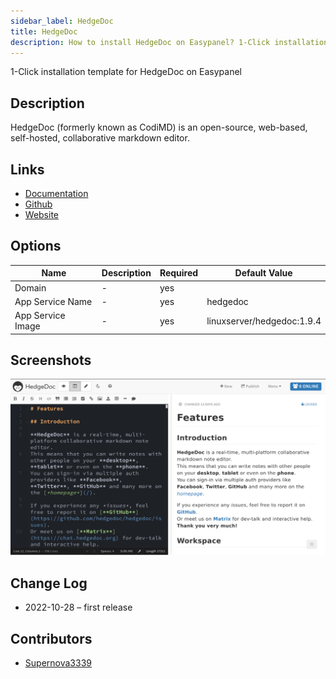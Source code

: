 ```yaml
---
sidebar_label: HedgeDoc
title: HedgeDoc
description: How to install HedgeDoc on Easypanel? 1-Click installation template for HedgeDoc on Easypanel
---
```


<!-- generated -->

1-Click installation template for HedgeDoc on Easypanel

## Description

HedgeDoc (formerly known as CodiMD) is an open-source, web-based, self-hosted, collaborative markdown editor.

## Links

- [Documentation](https://docs.hedgedoc.org/)
- [Github](https://git.hedgedoc.org/)
- [Website](https://hedgedoc.org/)

## Options

Name | Description | Required | Default Value
-|-|-|-
Domain | - | yes | 
App Service Name | - | yes | hedgedoc
App Service Image | - | yes | linuxserver/hedgedoc:1.9.4

## Screenshots

![HedgeDoc Screenshot](./assets/screenshot.png)

## Change Log

- 2022-10-28 – first release

## Contributors

- [Supernova3339](https://github.com/Supernova3339)
